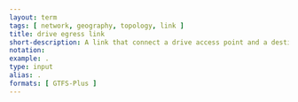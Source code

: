 ```yaml
---
layout: term
tags: [ network, geography, topology, link ]
title: drive egress link
short-description: A link that connect a drive access point and a destination via non-transit vehicle. Generally exist for a continuous period of time.
notation:
example: .
type: input
alias: .
formats: [ GTFS-Plus ]
---
```

